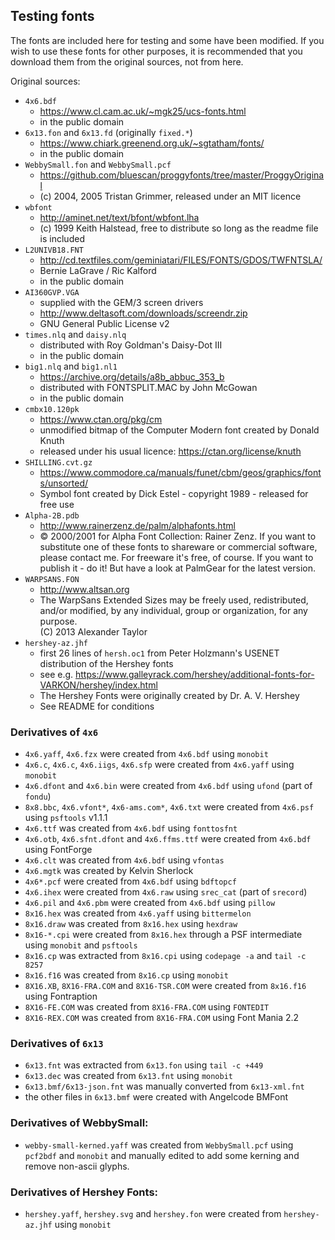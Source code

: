 ## Testing fonts

The fonts are included here for testing and some have been modified. If you wish to use these fonts
for other purposes, it is recommended that you download them from the original sources, not from here.

Original sources:
* `4x6.bdf`
  - https://www.cl.cam.ac.uk/~mgk25/ucs-fonts.html
  - in the public domain
* `6x13.fon` and `6x13.fd` (originally `fixed.*`)
  - https://www.chiark.greenend.org.uk/~sgtatham/fonts/
  - in the public domain
* `WebbySmall.fon` and `WebbySmall.pcf`
  - https://github.com/bluescan/proggyfonts/tree/master/ProggyOriginal
  - (c) 2004, 2005 Tristan Grimmer, released under an MIT licence
* `wbfont`
  - http://aminet.net/text/bfont/wbfont.lha
  - (c) 1999 Keith Halstead, free to distribute so long as the readme file is included
* `L2UNIVB18.FNT`
  - http://cd.textfiles.com/geminiatari/FILES/FONTS/GDOS/TWFNTSLA/
  - Bernie LaGrave / Ric Kalford
  - in the public domain
* `AI360GVP.VGA`
  - supplied with the GEM/3 screen drivers
  - http://www.deltasoft.com/downloads/screendr.zip
  - GNU General Public License v2
* `times.nlq` and `daisy.nlq`
  - distributed with Roy Goldman's Daisy-Dot III
  - in the public domain
* `big1.nlq` and `big1.nl1`
  - https://archive.org/details/a8b_abbuc_353_b
  - distributed with FONTSPLIT.MAC by John McGowan
  - in the public domain  
* `cmbx10.120pk`
  - https://www.ctan.org/pkg/cm
  - unmodified bitmap of the Computer Modern font created by Donald Knuth
  - released under his usual licence: https://ctan.org/license/knuth
* `SHILLING.cvt.gz`
  - https://www.commodore.ca/manuals/funet/cbm/geos/graphics/fonts/unsorted/
  - Symbol font created by Dick Estel - copyright 1989 - released for free use
* `Alpha-2B.pdb`
  - http://www.rainerzenz.de/palm/alphafonts.html
  - © 2000/2001 for Alpha Font Collection: Rainer Zenz. If you want to substitute one of
    these fonts to shareware or commercial software, please contact me. For freeware
    it's free, of course. If you want to publish it - do it! But have a look at
    PalmGear for the latest version.
* `WARPSANS.FON`
  - http://www.altsan.org
  - The WarpSans Extended Sizes may be freely used, redistributed, and/or
    modified, by any individual, group or organization, for any purpose.  
    (C) 2013 Alexander Taylor
* `hershey-az.jhf`
   - first 26 lines of `hersh.oc1` from Peter Holzmann's USENET distribution of the Hershey fonts
   - see e.g. https://www.galleyrack.com/hershey/additional-fonts-for-VARKON/hershey/index.html
   - The Hershey Fonts were originally created by Dr. A. V. Hershey
   - See README for conditions


### Derivatives of `4x6`

* `4x6.yaff`, `4x6.fzx` were created from `4x6.bdf` using `monobit`
* `4x6.c`, `4x6.c`, `4x6.iigs`, `4x6.sfp` were created from `4x6.yaff` using `monobit`
* `4x6.dfont` and `4x6.bin` were created from `4x6.bdf` using `ufond` (part of `fondu`)
* `8x8.bbc`, `4x6.vfont*`, `4x6-ams.com*`, `4x6.txt` were created from `4x6.psf` using `psftools` v1.1.1
* `4x6.ttf` was created from `4x6.bdf` using `fonttosfnt`
* `4x6.otb`, `4x6.sfnt.dfont` and `4x6.ffms.ttf` were created from `4x6.bdf` using FontForge
* `4x6.clt` was created from `4x6.bdf` using `vfontas`
* `4x6.mgtk` was created by Kelvin Sherlock
* `4x6*.pcf` were created from `4x6.bdf` using `bdftopcf`
* `4x6.ihex` were created from `4x6.raw` using `srec_cat` (part of `srecord`)
* `4x6.pil` and `4x6.pbm` were created from `4x6.bdf` using `pillow`
* `8x16.hex` was created from `4x6.yaff` using `bittermelon`
* `8x16.draw` was created from `8x16.hex` using `hexdraw`
* `8x16-*.cpi` were created from `8x16.hex` through a PSF intermediate using `monobit` and `psftools`
* `8x16.cp` was extracted from `8x16.cpi` using `codepage -a` and `tail -c 8257`
* `8x16.f16` was created from `8x16.cp` using `monobit`
* `8X16.XB`, `8X16-FRA.COM` and `8X16-TSR.COM` were created from `8x16.f16` using Fontraption
* `8X16-FE.COM` was created from `8X16-FRA.COM` using `FONTEDIT`
* `8X16-REX.COM` was created from `8X16-FRA.COM` using Font Mania 2.2


### Derivatives of `6x13`

* `6x13.fnt` was extracted from `6x13.fon` using `tail -c +449`
* `6x13.dec` was created from `6x13.fnt` using `monobit`
* `6x13.bmf/6x13-json.fnt` was manually converted from `6x13-xml.fnt`
* the other files in `6x13.bmf` were created with Angelcode BMFont


### Derivatives of WebbySmall:

* `webby-small-kerned.yaff` was created from `WebbySmall.pcf` using `pcf2bdf` and `monobit`
  and manually edited to add some kerning and remove non-ascii glyphs.


### Derivatives of Hershey Fonts:
* `hershey.yaff`, `hershey.svg` and `hershey.fon` were created from `hershey-az.jhf` using `monobit`

